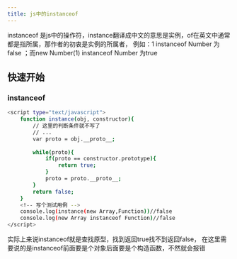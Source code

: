 ```yaml
---
title: js中的instanceof
---
```

instanceof 是js中的操作符，instance翻译成中文的意思是实例，of在英文中通常都是指所属，那作者的初衷是实例的所属者，
例如：1 instanceof Number 为false ；而new Number(1) instanceof Number 为true

## 快速开始

### instanceof

``` bash
<script type="text/javascript">
	function instance(obj, constructor){
		// 这里的判断条件就不写了
		// ...
		var proto = obj.__proto__;
		
		while(proto){
			if(proto == constructor.prototype){
				return true;
			}
			proto = proto.__proto__;
		}
		return false;
	}
	<!-- 写个测试用例 -->
	console.log(instance(new Array,Function))//false
	console.log(new Array instanceof Function)//false
</script>

```
实际上来说instanceof就是查找原型，找到返回true找不到返回false，
在这里需要说的是instanceof前面要是个对象后面要是个构造函数，不然就会报错

